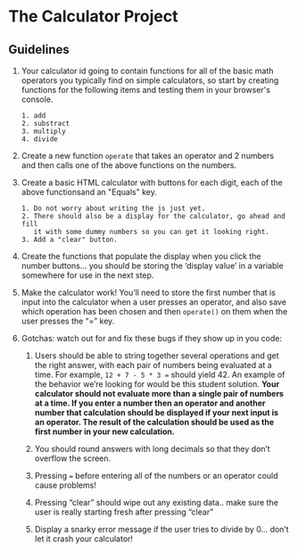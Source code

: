 # The Calculator Project

## Guidelines

1.  Your calculator id going to contain functions for all of the basic math
    operators you typically find on simple calculators, so start by creating functions
    for the following items and testing them in your browser's console.<br>

        1. add
        2. substract
        3. multiply
        4. divide

2.  Create a new function `operate` that takes an operator and 2 numbers and then
    calls one of the above functions on the numbers.<br>

3.  Create a basic HTML calculator with buttons for each digit, each of the above
    functionsand an "Equals" key.<br>

        1. Do not worry about writing the js just yet.
        2. There should also be a display for the calculator, go ahead and fill
           it with some dummy numbers so you can get it looking right.
        3. Add a "clear" button.

4.  Create the functions that populate the display when you click the number
    buttons… you should be storing the ‘display value’ in a variable somewhere for
    use in the next step.

5.  Make the calculator work! You’ll need to store the first number that is
    input into the calculator when a user presses an operator, and also save which
    operation has been chosen and then `operate()` on them when the user presses the “=” key.

6.  Gotchas: watch out for and fix these bugs if they show up in you code:

    1. Users should be able to string together several operations and get the
       right answer, with each pair of numbers being evaluated at a time.
       For example, `12 + 7 - 5 * 3 =` should yield 42. An example of the behavior
       we’re looking for would be this student solution. **Your calculator should
       not evaluate more than a single pair of numbers at a time. If you enter a
       number then an operator and another number that calculation should be
       displayed if your next input is an operator. The result of the calculation
       should be used as the first number in your new calculation.**

    2. You should round answers with long decimals so that they don’t overflow the screen.

    3. Pressing `=` before entering all of the numbers or an operator could cause problems!

    4. Pressing “clear” should wipe out any existing data.. make sure the user
       is really starting fresh after pressing “clear”

    5. Display a snarky error message if the user tries to divide by 0…
       don’t let it crash your calculator!
